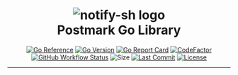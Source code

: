 <div align="center">
 <h1><img alt="notify-sh logo" src="https://github.com/signalbuy/go-postmark/blob/main/postmark.png" /><br />
  Postmark Go Library
 </h1>

[![Go Reference](https://pkg.go.dev/badge/signalbuy/go-postmark.svg)](https://pkg.go.dev/github.com/signalbuy/go-postmark) [![Go Version](https://img.shields.io/github/go-mod/go-version/signalbuy/go-postmark)](https://go.dev/) [![Go Report Card](https://goreportcard.com/badge/github.com/signalbuy/go-postmark)](https://goreportcard.com/report/github.com/signalbuy/go-postmark) [![CodeFactor](https://www.codefactor.io/repository/github/signalbuy/go-postmark/badge)](https://www.codefactor.io/repository/github/signalbuy/go-postmark) [![GitHub Workflow Status](https://img.shields.io/github/actions/workflow/status/signalbuy/go-postmark/.github/workflows/go.yml)](https://github.com/signalbuy/go-postmark/blob/main/.github/workflows/go.yml) ![Size](https://img.shields.io/github/languages/code-size/signalbuy/go-postmark) [![Last Commit](https://img.shields.io/github/last-commit/signalbuy/go-postmark)](https://github.com/signalbuy/go-postmark/commits/main) [![License](https://img.shields.io/github/license/signalbuy/go-postmark)](https://github.com/signalbuy/go-postmark/blob/main/LICENSE.md)

</div>
<hr/>

